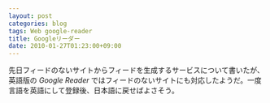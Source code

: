```yaml
---
layout: post
categories: blog
tags: Web google-reader
title: Googleリーダー
date: 2010-01-27T01:23:00+09:00
---
```



先日フィードのないサイトからフィードを生成するサービスについて書いたが、英語版の *Google Reader* ではフィードのないサイトにも対応したようだ。一度言語を英語にして登録後、日本語に戻せばよさそう。
